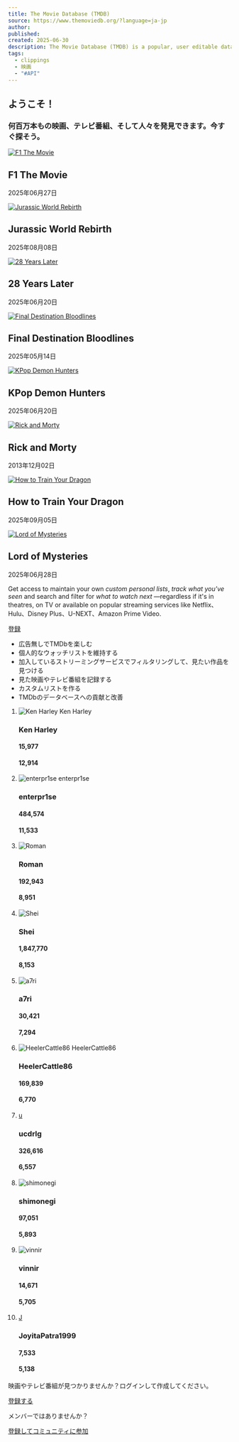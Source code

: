 ```yaml
---
title: The Movie Database (TMDB)
source: https://www.themoviedb.org/?language=ja-jp
author: 
published: 
created: 2025-06-30
description: The Movie Database (TMDB) is a popular, user editable database for movies and TV shows.
tags:
  - clippings
  - 映画
  - "#API"
---
```

## ようこそ！

### 何百万本もの映画、テレビ番組、そして人々を発見できます。今すぐ探そう。

[![F1 The Movie](https://media.themoviedb.org/t/p/w220_and_h330_face/6H6p82aWQFEKEuVUiZll6JxV8Ft.jpg)](https://www.themoviedb.org/movie/911430-f1-the-movie?language=ja-jp "F1 The Movie")

## F1 The Movie

2025年06月27日

[![Jurassic World Rebirth](https://media.themoviedb.org/t/p/w220_and_h330_face/skSoZMossoIYvzOf2UnaWqLscJl.jpg)](https://www.themoviedb.org/movie/1234821-jurassic-world-rebirth?language=ja-jp "Jurassic World Rebirth")

## Jurassic World Rebirth

2025年08月08日

[![28 Years Later](https://media.themoviedb.org/t/p/w220_and_h330_face/361hRZoG91Nw6qXaIKuGoogQjix.jpg)](https://www.themoviedb.org/movie/1100988-28-years-later?language=ja-jp "28 Years Later")

## 28 Years Later

2025年06月20日

[![Final Destination Bloodlines](https://media.themoviedb.org/t/p/w220_and_h330_face/6WxhEvFsauuACfv8HyoVX6mZKFj.jpg)](https://www.themoviedb.org/movie/574475-final-destination-bloodlines?language=ja-jp "Final Destination Bloodlines")

## Final Destination Bloodlines

2025年05月14日

[![KPop Demon Hunters](https://media.themoviedb.org/t/p/w220_and_h330_face/jfS5KEfiwsS35ieZvdUdJKkwLlZ.jpg)](https://www.themoviedb.org/movie/803796-kpop-demon-hunters?language=ja-jp "KPop Demon Hunters")

## KPop Demon Hunters

2025年06月20日

[![Rick and Morty](https://media.themoviedb.org/t/p/w220_and_h330_face/WGRQ8FpjkDTzivQJ43t94bOuY0.jpg)](https://www.themoviedb.org/tv/60625-rick-and-morty?language=ja-jp "Rick and Morty")

## Rick and Morty

2013年12月02日

[![How to Train Your Dragon](https://media.themoviedb.org/t/p/w220_and_h330_face/q5pXRYTycaeW6dEgsCrd4mYPmxM.jpg)](https://www.themoviedb.org/movie/1087192-how-to-train-your-dragon?language=ja-jp "How to Train Your Dragon")

## How to Train Your Dragon

2025年09月05日

[![Lord of Mysteries](https://media.themoviedb.org/t/p/w220_and_h330_face/3ExUZSJVxzKpdg6TGCqb2IgeRzB.jpg)](https://www.themoviedb.org/tv/232230?language=ja-jp "Lord of Mysteries")

## Lord of Mysteries

2025年06月28日

Get access to maintain your own *custom personal lists*, *track what you've seen* and search and filter for *what to watch next* —regardless if it's in theatres, on TV or available on popular streaming services like Netflix、Hulu、Disney Plus、U-NEXT、Amazon Prime Video.

[登録](https://www.themoviedb.org/signup?language=ja-jp)

- 広告無しでTMDbを楽しむ
- 個人的なウォッチリストを維持する
- 加入しているストリーミングサービスでフィルタリングして、見たい作品を見つける
- 見た映画やテレビ番組を記録する
- カスタムリストを作る
- TMDbのデータベースへの貢献と改善

1. ![Ken Harley](https://media.themoviedb.org/t/p/w64_and_h64_face/hCDPeopi4RMTBaNmMNTdY4GjclD.jpg)
	Ken Harley
	### Ken Harley
	#### 15,977
	#### 12,914
2. ![enterpr1se](https://secure.gravatar.com/avatar/8f6f31bbc98ea54ac6d193f257020a1e.jpg?s=64)
	enterpr1se
	### enterpr1se
	#### 484,574
	#### 11,533
3. ![Roman](https://media.themoviedb.org/t/p/w64_and_h64_face/whbwwvLYY1aaOAFgF4faENCChSY.jpg)
	### Roman
	#### 192,943
	#### 8,951
4. ![Shei](https://media.themoviedb.org/t/p/w64_and_h64_face/5BvxGhRE7yjtbHCXgrTxPk9hBXp.jpg)
	### Shei
	#### 1,847,770
	#### 8,153
5. ![a7ri](https://media.themoviedb.org/t/p/w64_and_h64_face/z8DRQdWQc5ItQVauWKwe9Utvwi.jpg)
	### a7ri
	#### 30,421
	#### 7,294
6. ![HeelerCattle86](https://media.themoviedb.org/t/p/w64_and_h64_face/9Cf9mMHfdANzIm8lLeZjH6jJMy.png)
	HeelerCattle86
	### HeelerCattle86
	#### 169,839
	#### 6,770
7. [u](https://www.themoviedb.org/u/ucdrlg?language=ja-jp)
	### ucdrlg
	#### 326,616
	#### 6,557
8. ![shimonegi](https://media.themoviedb.org/t/p/w64_and_h64_face/4M9ZVTl9PuKMZk4nQXX2mHxd9Bm.png)
	### shimonegi
	#### 97,051
	#### 5,893
9. ![vinnir](https://secure.gravatar.com/avatar/a700234f12984100c3bc8b6391d26795.jpg?s=64)
	### vinnir
	#### 14,671
	#### 5,705
10. [J](https://www.themoviedb.org/u/JoyitaPatra1999?language=ja-jp)
	### JoyitaPatra1999
	#### 7,533
	#### 5,138

映画やテレビ番組が見つかりませんか？ログインして作成してください。

[登録する](https://www.themoviedb.org/signup?language=ja-jp)

メンバーではありませんか？

[登録してコミュニティに参加](https://www.themoviedb.org/signup?language=ja-jp)